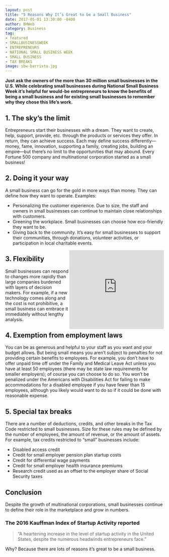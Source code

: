 ```yaml
---
layout: post
title: "5 Reasons Why It’s Great to be a Small Business"
date: 2017-05-01 13:30:00 -0400
author: BHWeb
category: Business
tag:
- featured
- SMALLBUSINESSWEEK
- ENTREPRENEURS
- NATIONAL SMALL BUSINESS WEEK
- SMALL BUSINESS
- TAX BREAKS
image: sbw-barrista.jpg
---
```


**Just ask the owners of the more than 30 million small businesses in the U.S. While celebrating small businesses during National Small Business Week  it’s helpful for would-be entrepreneurs to know the benefits of being a small business and for existing small businesses to remember why they chose this life’s work.**

## 1. The sky’s the limit

Entrepreneurs start their businesses with a dream. They want to create, help, support, provide, etc. through the products or services they offer. In return, they can achieve success. Each may define success differently—money, fame, innovation, supporting a family, creating jobs, building an empire—but there’s no limit to the opportunities that may abound. Every Fortune 500 company and multinational corporation started as a small business!

## 2. Doing it your way

A small business can go for the gold in more ways than money. They can define how they want to operate. Examples:

  - Personalizing the customer experience. Due to size, the staff and owners in small businesses can continue to maintain close relationships with customers.
  - Greening the workplace. Small businesses can choose how eco-friendly they want to be.
  - Giving back to the community. It’s easy for small businesses to support their communities, through donations, volunteer activities, or participation in local charitable events.

<iframe src="https://rcm-na.amazon-adsystem.com/e/cm?o=1&p=12&l=ur1&category=indscieletric&banner=1XH0XKYZFPY5DG7N3M02&f=ifr&linkID=51fd4124bd234f6ec8a8c9e5c2e5ed97&t=360531-20&tracking_id=360531-20" width="300" height="250" scrolling="no" border="0" marginwidth="0" style="border:none; float:right;" frameborder="0"></iframe>


## 3. Flexibility

Small businesses can respond to changes more rapidly than large companies burdened with layers of decision makers. For example, if a new technology comes along and the cost is not prohibitive, a small business can embrace it immediately without lengthy analysis.

## 4. Exemption from employment laws

You can be as generous and helpful to your staff as you want and your budget allows. But being small means you aren’t subject to penalties for not providing certain benefits to employees. For example, you don’t have to offer unpaid time off under the Family and Medical Leave Act unless you have at least 50 employees (there may be state law requirements for smaller employers); of course you can choose to do so. You won’t be penalized under the Americans with Disabilities Act for failing to make accommodations for a disabled employee if you have fewer than 15 employees, although you likely would want to do so if it could be done with reasonable expense.

## 5. Special tax breaks

There are a number of deductions, credits, and other breaks in the Tax Code restricted to small businesses. Size for these rules may be defined by the number of employees, the amount of revenue, or the amount of assets. For example, tax credits restricted to “small” businesses include:

  - Disabled access credit
  - Credit for small employer pension plan startup costs
  - Credit for differential wage payments
  - Credit for small employer health insurance premiums
  - Research credit used as an offset to the employer share of Social Security taxes

## Conclusion

Despite the growth of multinational corporations, small businesses continue to define their role in the marketplace and grow in numbers.

### The 2016 Kauffman Index of Startup Activity reported
>“A heartening increase in the level of startup activity in the United States,  despite the numerous headwinds entrepreneurs face.”

Why? Because there are lots of reasons it’s great to be a small business.
